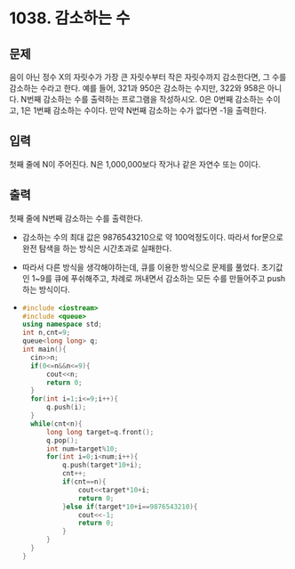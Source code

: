 # 1038. 감소하는 수

## 문제

음이 아닌 정수 X의 자릿수가 가장 큰 자릿수부터 작은 자릿수까지 감소한다면, 그 수를 감소하는 수라고 한다. 예를 들어, 321과 950은 감소하는 수지만, 322와 958은 아니다. N번째 감소하는 수를 출력하는 프로그램을 작성하시오. 0은 0번째 감소하는 수이고, 1은 1번째 감소하는 수이다. 만약 N번째 감소하는 수가 없다면 -1을 출력한다.

## 입력

첫째 줄에 N이 주어진다. N은 1,000,000보다 작거나 같은 자연수 또는 0이다.

## 출력

첫째 줄에 N번째 감소하는 수를 출력한다.



- 감소하는 수의 최대 값은 9876543210으로 약 100억정도이다. 따라서 for문으로 완전 탐색을 하는 방식은 시간초과로 실패한다.

- 따라서 다른 방식을 생각해야하는데, 큐를 이용한 방식으로 문제를 풀었다. 초기값인 1~9를 큐에 푸쉬해주고, 차례로 꺼내면서 감소하는 모든 수를 만들어주고 push하는 방식이다.

- ```c++
  #include <iostream>
  #include <queue>
  using namespace std;
  int n,cnt=9;
  queue<long long> q;
  int main(){
  	cin>>n;
  	if(0<=n&&n<=9){
  		cout<<n;
  		return 0;
  	}
  	for(int i=1;i<=9;i++){
  		q.push(i);
  	}
  	while(cnt<n){
  		long long target=q.front();
  		q.pop();
  		int num=target%10;
  		for(int i=0;i<num;i++){
  			q.push(target*10+i);
  			cnt++;
  			if(cnt==n){
  				cout<<target*10+i;
  				return 0;
  			}else if(target*10+i==9876543210){
  				cout<<-1;
  				return 0;
  			}
  		}	
  	}
  }
  ```

  